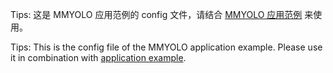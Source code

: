 Tips: 这是 MMYOLO 应用范例的 config 文件，请结合 [MMYOLO 应用范例](https://github.com/open-mmlab/mmyolo/blob/dev/docs/zh_cn/user_guides/custom_dataset.md) 来使用。

Tips: This is the config file of the MMYOLO application example. Please use it in combination with [application example](https://github.com/open-mmlab/mmyolo/blob/dev/docs/en/user_guides/custom_dataset.md).
